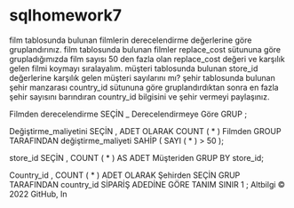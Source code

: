 # sqlhomework7
film tablosunda bulunan filmlerin derecelendirme değerlerine göre gruplandırınız.
film tablosunda bulunan filmler replace_cost sütununa göre grupladığımızda film sayısı 50 den fazla olan replace_cost değeri ve karşılık gelen filmi koymayı sıralayalım.
müşteri tablosunda bulunan store_id değerlerine karşılık gelen müşteri sayılarını mı?
şehir tablosunda bulunan şehir manzarası country_id sütununa göre gruplandırdıktan sonra en fazla şehir sayısını barındıran
country_id bilgisini ve şehir vermeyi paylaşınız.

Filmden derecelendirme SEÇİN _
Derecelendirmeye Göre GRUP ;

Değiştirme_maliyetini SEÇİN , ADET OLARAK COUNT ( * ) Filmden
GROUP TARAFINDAN değiştirme_maliyeti
SAHİP ( SAYI ( * ) > 50 );

store_id SEÇİN , COUNT ( * ) AS ADET Müşteriden
GRUP BY store_id;

Country_id , COUNT ( * ) ADET OLARAK Şehirden SEÇİN
GRUP TARAFINDAN country_id
SİPARİŞ ADEDİNE GÖRE TANIM
SINIR  1 ;
Altbilgi
© 2022 GitHub, In

